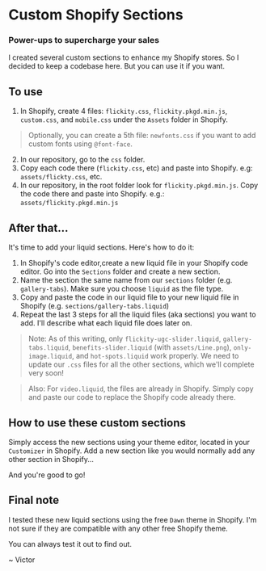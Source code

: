 # Custom Shopify Sections
### Power-ups to supercharge your sales

I created several custom sections to enhance my Shopify stores. So I decided to keep a codebase here. But you can use it if you want.

## To use

1. In Shopify, create 4 files: `flickity.css`, `flickity.pkgd.min.js`, `custom.css`, and `mobile.css` under the `Assets` folder in Shopify.

> Optionally, you can create a 5th file: `newfonts.css` if you want to add custom fonts using `@font-face`.

2. In our repository, go to the `css` folder.
3. Copy each code there (`flickity.css`, etc) and paste into Shopify. e.g: `assets/flickty.css`, etc.
4. In our repository, in the root folder look for `flickity.pkgd.min.js`. Copy the code there and paste into Shopify. e.g.: `assets/flickity.pkgd.min.js`

## After that...

It's time to add your liquid sections. Here's how to do it:
1. In Shopify's code editor,create a new liquid file in your Shopify code editor. Go into the `Sections` folder and create a new section.
2. Name the section the same name from our `sections` folder (e.g. `gallery-tabs`). Make sure you choose `liquid` as the file type.
3. Copy and paste the code in our liquid file to your new liquid file in Shopify (e.g. `sections/gallery-tabs.liquid`)
4. Repeat the last 3 steps for all the liquid files (aka sections) you want to add. I'll describe what each liquid file does later on.

> Note: As of this writing, only `flickity-ugc-slider.liquid`, `gallery-tabs.liquid`, `benefits-slider.liquid` (with `assets/Line.png`), `only-image.liquid`, and `hot-spots.liquid` work properly. We need to update our `.css` files for all the other sections, which we'll complete very soon!

> Also: For `video.liquid`, the files are already in Shopify. Simply copy and paste our code to replace the Shopify code already there.

## How to use these custom sections

Simply access the new sections using your theme editor, located in your `Customizer` in Shopify. Add a new section like you would normally add any other section in Shopify...

And you're good to go!

## Final note

I tested these new liquid sections using the free `Dawn` theme in Shopify. I'm not sure if they are compatible with any other free Shopify theme. 

You can always test it out to find out.

~ Victor